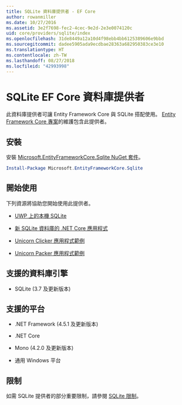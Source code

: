 ```yaml
---
title: SQLite 資料庫提供者 - EF Core
author: rowanmiller
ms.date: 10/27/2016
ms.assetid: 3e2f7698-fec2-4cec-9e2d-2e3e0074120c
uid: core/providers/sqlite/index
ms.openlocfilehash: 31de8449a12a10d4f98ebb4bb6125389606e9bbd
ms.sourcegitcommit: dadee5905ada9ecdbae28363a682950383ce3e10
ms.translationtype: HT
ms.contentlocale: zh-TW
ms.lasthandoff: 08/27/2018
ms.locfileid: "42993998"
---
```

# <a name="sqlite-ef-core-database-provider"></a>SQLite EF Core 資料庫提供者

此資料庫提供者可讓 Entity Framework Core 與 SQLite 搭配使用。 [Entity Framework Core 專案](https://github.com/aspnet/EntityFrameworkCore)的維護包含此提供者。

## <a name="install"></a>安裝

安裝 [Microsoft.EntityFrameworkCore.Sqlite NuGet 套件](https://www.nuget.org/packages/Microsoft.EntityFrameworkCore.Sqlite/)。

``` powershell
Install-Package Microsoft.EntityFrameworkCore.Sqlite
```

## <a name="get-started"></a>開始使用

下列資源將協助您開始使用此提供者。
* [UWP 上的本機 SQLite](../../get-started/uwp/getting-started.md)

* [新 SQLite 資料庫的 .NET Core 應用程式](../../get-started/netcore/new-db-sqlite.md)

* [Unicorn Clicker 應用程式範例](https://github.com/rowanmiller/UnicornStore/tree/master/UnicornClicker/UWP)

* [Unicorn Packer 應用程式範例](https://github.com/rowanmiller/UnicornStore/tree/master/UnicornPacker)

## <a name="supported-database-engines"></a>支援的資料庫引擎

* SQLite (3.7 及更新版本)

## <a name="supported-platforms"></a>支援的平台

* .NET Framework (4.5.1 及更新版本)

* .NET Core

* Mono (4.2.0 及更新版本)

* 通用 Windows 平台

## <a name="limitations"></a>限制

如需 SQLite 提供者的部分重要限制，請參閱 [SQLite 限制](limitations.md)。
